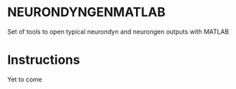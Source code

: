 # NEURONDYNGENMATLAB
Set of tools to open typical neurondyn and neurongen outputs with MATLAB

# Instructions
Yet to come 
